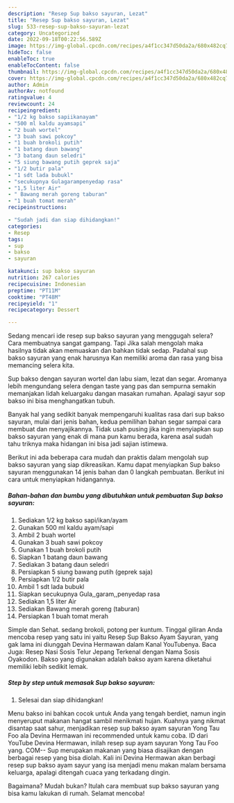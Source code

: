 ```yaml
---
description: "Resep Sup bakso sayuran, Lezat"
title: "Resep Sup bakso sayuran, Lezat"
slug: 533-resep-sup-bakso-sayuran-lezat
category: Uncategorized
date: 2022-09-18T00:22:56.589Z
image: https://img-global.cpcdn.com/recipes/a4f1cc347d50da2a/680x482cq70/sup-bakso-sayuran-foto-resep-utama.jpg
hideToc: false
enableToc: true
enableTocContent: false
thumbnail: https://img-global.cpcdn.com/recipes/a4f1cc347d50da2a/680x482cq70/sup-bakso-sayuran-foto-resep-utama.jpg
cover: https://img-global.cpcdn.com/recipes/a4f1cc347d50da2a/680x482cq70/sup-bakso-sayuran-foto-resep-utama.jpg
author: Admin
authorAv: notfound
ratingvalue: 4
reviewcount: 24
recipeingredient:
- "1/2 kg bakso sapiikanayam"
- "500 ml kaldu ayamsapi"
- "2 buah wortel"
- "3 buah sawi pokcoy"
- "1 buah brokoli putih"
- "1 batang daun bawang"
- "3 batang daun seledri"
- "5 siung bawang putih geprek saja"
- "1/2 butir pala"
- "1 sdt lada bubukl"
- "secukupnya Gulagarampenyedap rasa"
- "1,5 liter Air"
- " Bawang merah goreng taburan"
- "1 buah tomat merah"
recipeinstructions:

- "Sudah jadi dan siap dihidangkan!"
categories:
- Resep
tags:
- sup
- bakso
- sayuran

katakunci: sup bakso sayuran 
nutrition: 267 calories
recipecuisine: Indonesian
preptime: "PT11M"
cooktime: "PT48M"
recipeyield: "1"
recipecategory: Dessert

---
```



Sedang mencari ide resep sup bakso sayuran yang menggugah selera? Cara membuatnya sangat gampang. Tapi Jika salah mengolah maka hasilnya tidak akan memuaskan dan bahkan tidak sedap. Padahal sup bakso sayuran yang enak harusnya Kan memiliki aroma dan rasa yang bisa memancing selera kita.


Sup bakso dengan sayuran wortel dan labu siam, lezat dan segar. Aromanya lebih mengundang selera dengan taste yang pas dan sempurna semakin memanjakan lidah keluargaku dangan masakan rumahan. Apalagi sayur sop bakso ini bisa menghangatkan tubuh.

Banyak hal yang sedikit banyak mempengaruhi kualitas rasa dari sup bakso sayuran, mulai dari jenis bahan, kedua pemilihan bahan segar sampai cara membuat dan menyajikannya. Tidak usah pusing jika ingin menyiapkan sup bakso sayuran yang enak di mana pun kamu berada, karena asal sudah tahu triknya maka hidangan ini bisa jadi sajian istimewa.


Berikut ini ada beberapa cara mudah dan praktis dalam mengolah sup bakso sayuran yang siap dikreasikan. Kamu dapat menyiapkan Sup bakso sayuran menggunakan 14 jenis bahan dan 0 langkah pembuatan. Berikut ini cara untuk menyiapkan hidangannya.

<!--inarticleads1-->

##### Bahan-bahan dan bumbu yang dibutuhkan untuk pembuatan Sup bakso sayuran:

1. Sediakan 1/2 kg bakso sapi/ikan/ayam
1. Gunakan 500 ml kaldu ayam/sapi
1. Ambil 2 buah wortel
1. Gunakan 3 buah sawi pokcoy
1. Gunakan 1 buah brokoli putih
1. Siapkan 1 batang daun bawang
1. Sediakan 3 batang daun seledri
1. Persiapkan 5 siung bawang putih (geprek saja)
1. Persiapkan 1/2 butir pala
1. Ambil 1 sdt lada bubukl
1. Siapkan secukupnya Gula,,garam,,penyedap rasa
1. Sediakan 1,5 liter Air
1. Sediakan  Bawang merah goreng (taburan)
1. Persiapkan 1 buah tomat merah


Simple dan Sehat. sedang brokoli, potong per kuntum. Tinggal giliran Anda mencoba resep yang satu ini yaitu Resep Sup Bakso Ayam Sayuran, yang gak lama ini diunggah Devina Hermawan dalam Kanal YouTubenya. Baca Juga: Resep Nasi Sosis Telur Jepang Terkenal dengan Nama Sosis Oyakodon. Bakso yang digunakan adalah bakso ayam karena diketahui memiliki lebih sedikit lemak. 

<!--inarticleads2-->

##### Step by step untuk memasak Sup bakso sayuran:


1. Selesai dan siap dihidangkan!

Menu bakso ini bahkan cocok untuk Anda yang tengah berdiet, namun ingin menyeruput makanan hangat sambil menikmati hujan. Kuahnya yang nikmat disantap saat sahur, menjadikan resep sup bakso ayam sayuran Yong Tau Foo ala Devina Hermawan ini recommended untuk kamu coba. ID dari YouTube Devina Hermawan, inilah resep sup ayam sayuran Yong Tau Foo yang. COM-- Sup merupakan makanan yang biasa disajikan dengan berbagai resep yang bisa diolah. Kali ini Devina Hermawan akan berbagi resep sup bakso ayam sayur yang isa menjadi menu makan malam bersama keluarga, apalagi ditengah cuaca yang terkadang dingin. 

Bagaimana? Mudah bukan? Itulah cara membuat sup bakso sayuran yang bisa kamu lakukan di rumah. Selamat mencoba!
